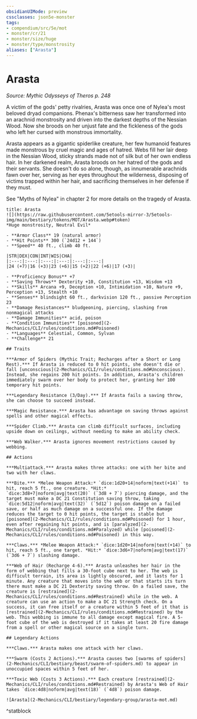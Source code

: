```yaml
---
obsidianUIMode: preview
cssclasses: json5e-monster
tags:
- compendium/src/5e/mot
- monster/cr/21
- monster/size/huge
- monster/type/monstrosity
aliases: ["Arasta"]
---
```

# Arasta
*Source: Mythic Odysseys of Theros p. 248*  

A victim of the gods' petty rivalries, Arasta was once one of Nylea's most beloved dryad companions. Phenax's bitterness saw her transformed into an arachnid monstrosity and driven into the darkest depths of the Nessian Wood. Now she broods on her unjust fate and the fickleness of the gods who left her cursed with monstrous immortality.

Arasta appears as a gigantic spiderlike creature, her few humanoid features made monstrous by cruel magic and ages of hatred. Webs fill her lair deep in the Nessian Wood, sticky strands made not of silk but of her own endless hair. In her darkened realm, Arasta broods on her hatred of the gods and their servants. She doesn't do so alone, though, as innumerable arachnids fawn over her, serving as her eyes throughout the wilderness, disposing of victims trapped within her hair, and sacrificing themselves in her defense if they must.

See "Myths of Nylea" in chapter 2 for more details on the tragedy of Arasta.

```ad-statblock
title: Arasta
![](https://raw.githubusercontent.com/5etools-mirror-3/5etools-img/main/bestiary/tokens/MOT/Arasta.webp#token)
*Huge monstrosity, Neutral Evil*

- **Armor Class** 19 (natural armor)
- **Hit Points** 300 (`24d12 + 144`)
- **Speed** 40 ft., climb 40 ft.

|STR|DEX|CON|INT|WIS|CHA|
|:---:|:---:|:---:|:---:|:---:|:---:|
|24 (+7)|16 (+3)|23 (+6)|15 (+2)|22 (+6)|17 (+3)|

- **Proficiency Bonus** +7
- **Saving Throws** Dexterity +10, Constitution +13, Wisdom +13
- **Skills** Arcana +9, Deception +10, Intimidation +10, Nature +9, Perception +13, Stealth +10
- **Senses** blindsight 60 ft., darkvision 120 ft., passive Perception 23
- **Damage Resistances** bludgeoning, piercing, slashing from nonmagical attacks
- **Damage Immunities** acid, poison
- **Condition Immunities** [poisoned](2-Mechanics/CLI/rules/conditions.md#Poisoned)
- **Languages** Celestial, Common, Sylvan
- **Challenge** 21

## Traits

***Armor of Spiders (Mythic Trait; Recharges after a Short or Long Rest).*** If Arasta is reduced to 0 hit points, she doesn't die or fall [unconscious](2-Mechanics/CLI/rules/conditions.md#Unconscious). Instead, she regains 200 hit points. In addition, Arasta's children immediately swarm over her body to protect her, granting her 100 temporary hit points.

***Legendary Resistance (3/Day).*** If Arasta fails a saving throw, she can choose to succeed instead.

***Magic Resistance.*** Arasta has advantage on saving throws against spells and other magical effects.

***Spider Climb.*** Arasta can climb difficult surfaces, including upside down on ceilings, without needing to make an ability check.

***Web Walker.*** Arasta ignores movement restrictions caused by webbing.

## Actions

***Multiattack.*** Arasta makes three attacks: one with her bite and two with her claws.

***Bite.*** *Melee Weapon Attack:* `dice:1d20+14|noform|text(+14)` to hit, reach 5 ft., one creature. *Hit:* `dice:3d8+7|noform|avg|text(20)` (`3d8 + 7`) piercing damage, and the target must make a DC 21 Constitution saving throw, taking `dice:5d12|noform|avg|text(32)` (`5d12`) poison damage on a failed save, or half as much damage on a successful one. If the damage reduces the target to 0 hit points, the target is stable but [poisoned](2-Mechanics/CLI/rules/conditions.md#Poisoned) for 1 hour, even after regaining hit points, and is [paralyzed](2-Mechanics/CLI/rules/conditions.md#Paralyzed) while [poisoned](2-Mechanics/CLI/rules/conditions.md#Poisoned) in this way.

***Claws.*** *Melee Weapon Attack:* `dice:1d20+14|noform|text(+14)` to hit, reach 5 ft., one target. *Hit:* `dice:3d6+7|noform|avg|text(17)` (`3d6 + 7`) slashing damage.

***Web of Hair (Recharge 4-6).*** Arasta unleashes her hair in the form of webbing that fills a 30-foot cube next to her. The web is difficult terrain, its area is lightly obscured, and it lasts for 1 minute. Any creature that moves into the web or that starts its turn there must make a DC 21 Dexterity saving throw. On a failed save, the creature is [restrained](2-Mechanics/CLI/rules/conditions.md#Restrained) while in the web. A creature can use an action to make a DC 21 Strength check. On a success, it can free itself or a creature within 5 feet of it that is [restrained](2-Mechanics/CLI/rules/conditions.md#Restrained) by the web. This webbing is immune to all damage except magical fire. A 5-foot cube of the web is destroyed if it takes at least 20 fire damage from a spell or other magical source on a single turn.

## Legendary Actions

***Claws.*** Arasta makes one attack with her claws.

***Swarm (Costs 2 Actions).*** Arasta causes two [swarms of spiders](2-Mechanics/CLI/bestiary/beast/swarm-of-spiders.md) to appear in unoccupied spaces within 5 feet of her.

***Toxic Web (Costs 3 Actions).*** Each creature [restrained](2-Mechanics/CLI/rules/conditions.md#Restrained) by Arasta's Web of Hair takes `dice:4d8|noform|avg|text(18)` (`4d8`) poison damage.

![Arasta](2-Mechanics/CLI/bestiary/legendary-group/arasta-mot.md)
```
^statblock